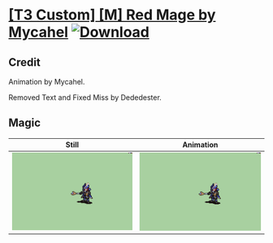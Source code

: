 # [\[T3 Custom\] \[M\] Red Mage by Mycahel](./) [![Download](https://img.shields.io/badge/Download--red?style=social&logo=github)](https://minhaskamal.github.io/DownGit/#/home?url=https://github.com/Klokinator/FE-Repo/tree/main/Battle%20Animations%2FMagi%20-%20Special%2F%5BT3%20Custom%5D%20%5BM%5D%20Red%20Mage%20by%20Mycahel%2F6.%20Magic%20(Fixed%20Miss))

## Credit

Animation by Mycahel. 

Removed Text and Fixed Miss by Dededester.

## Magic

| Still | Animation |
| :---: | :-------: |
| ![Magic still](./Magic_000.png) | ![Magic animation](./Magic.gif) |
